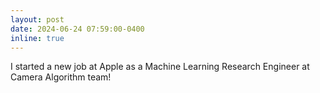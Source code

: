 ```yaml
---
layout: post
date: 2024-06-24 07:59:00-0400
inline: true
---
```


I started a new job at Apple as a Machine Learning Research Engineer at Camera Algorithm team!
